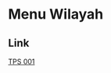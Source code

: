 # Menu Wilayah

## Link

[TPS 001](https://github.com/gigit-pemilu/pemilu-2024-93-papua-selatan/tree/main/pilpres/hitung-suara/sub/93-papua-selatan/sub/04-asmat/sub/04-akat/sub/2009-jewes/sub/001-tps)


